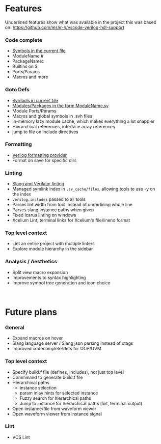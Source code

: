 # Features

Underlined features show what was available in the project this was based on: https://github.com/mshr-h/vscode-verilog-hdl-support

### Code complete
- <u>Symbols in the current file</u>
- ModuleName #
- PackageName::
- Builtins on $
- Ports/Params
- Macros and more

### Goto Defs
- <u>Symbols in current file</u>
- <u>Modules/Packages in the form ModuleName.sv</u>
- Module Ports/Params
- Macros and global symbols in .svh files
- In-memory lazy module cache, which makes everything a lot snappier
- Hierarchical references, interface array references
- jump to file on include directives

### Formatting
- <u>Verilog formatting provider</u>
- Format on save for specific dirs

### Linting
- <u>Slang and Verilator linting</u>
- Managed symlink index in `.sv_cache/files`, allowing tools to use -y on the index
- `verilog.includes` passed to all tools
- Parses lint width from tool instead of underlining whole line
- Parses slang instance paths when given
- Fixed Icarus linting on windows
- Xcelium Lint, terminal links for Xcelium's file/lineno format

### Top level context
- Lint an entire project with multiple linters
- Explore module hierarchy in the sidebar

### Analysis / Aesthetics
- Split view macro expansion
- Improvements to syntax highlighting
- Improve symbol tree generation and icon choice


<br>

# Future plans

### General
- Expand macros on hover
- Slang language server / Slang json parsing instead of ctags
- Improved codecomplete/defs for OOP/UVM

### Top level context
- Specify build.f file (defines, includes), not just top level
- Commmand to generate build.f file
- Hierarchical paths
  - instance selection
  - param inlay hints for selected instance
  - Fuzzy search for hierarchical paths
  - Jump to instance for hierarchical paths (lint, terminal output)
- Open instance/file from waveform viewer
- Open waveform viewer from instance signal

### Lint
- VCS Lint
